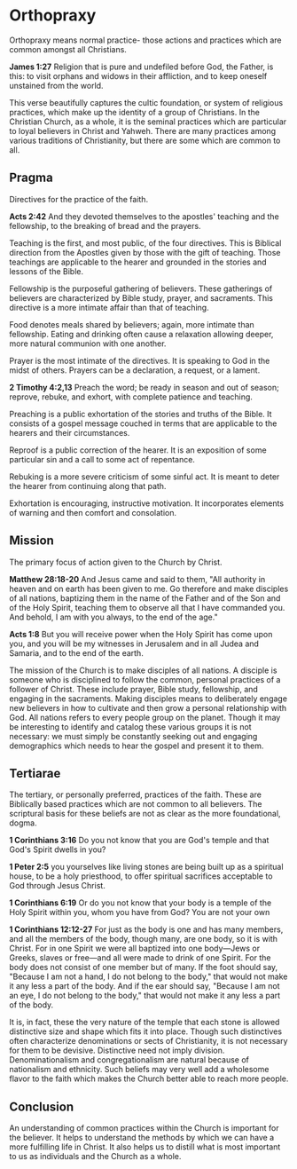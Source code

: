 # Orthopraxy

  Orthopraxy means normal practice- those actions and practices which are common amongst all Christians.

**James 1:27** Religion that is pure and undefiled before God, the Father, is this: to visit orphans and widows in their affliction, and to keep oneself unstained from the world.

  This verse beautifully captures the cultic foundation, or system of religious practices, which make up the identity of a group of Christians.
In the Christian Church, as a whole, it is the seminal practices which are particular to loyal believers in Christ and Yahweh.
There are many practices among various traditions of Christianity, but there are some which are common to all.


## Pragma

Directives for the practice of the faith.

**Acts 2:42** And they devoted themselves to the apostles' teaching and the fellowship, to the breaking of bread and the prayers.

  Teaching is the first, and most public, of the four directives.
This is Biblical direction from the Apostles given by those with the gift of teaching.
Those teachings are applicable to the hearer and grounded in the stories and lessons of the Bible.

  Fellowship is the purposeful gathering of believers.
These gatherings of believers are characterized by Bible study, prayer, and sacraments.
This directive is a more intimate affair than that of teaching.

  Food denotes meals shared by believers; again, more intimate than fellowship.
Eating and drinking often cause a relaxation allowing deeper, more natural communion with one another.

  Prayer is the most intimate of the directives.
It is speaking to God in the midst of others.
Prayers can be a declaration, a request, or a lament.

**2 Timothy 4:2,13** Preach the word; be ready in season and out of season; reprove, rebuke, and exhort, with complete patience and teaching.

  Preaching is a public exhortation of the stories and truths of the Bible.
It consists of a gospel message couched in terms that are applicable to the hearers and their circumstances.

  Reproof is a public correction of the hearer.
It is an exposition of some particular sin and a call to some act of repentance.

  Rebuking is a more severe criticism of some sinful act.
It is meant to deter the hearer from continuing along that path.

  Exhortation is encouraging, instructive motivation.
It incorporates elements of warning and then comfort and consolation.


## Mission

The primary focus of action given to the Church by Christ.

**Matthew 28:18-20** And Jesus came and said to them, "All authority in heaven and on earth has been given to me. Go therefore and make disciples of all nations, baptizing them in the name of the Father and of the Son and of the Holy Spirit, teaching them to observe all that I have commanded you. And behold, I am with you always, to the end of the age."

**Acts 1:8** But you will receive power when the Holy Spirit has come upon you, and you will be my witnesses in Jerusalem and in all Judea and Samaria, and to the end of the earth.


  The mission of the Church is to make disciples of all nations.
A disciple is someone who is disciplined to follow the common, personal practices of a follower of Christ.
These include prayer, Bible study, fellowship, and engaging in the sacraments.
Making disciples means to deliberately engage new believers in how to cultivate and then grow a personal relationship with God.
All nations refers to every people group on the planet.
Though it may be interesting to identify and catalog these various groups it is not necessary:
we must simply be constantly seeking out and engaging demographics which needs to hear the gospel and present it to them.


## Tertiarae

  The tertiary, or personally preferred, practices of the faith.
These are Biblically based practices which are not common to all believers.
The scriptural basis for these beliefs are not as clear as the more foundational, dogma.

**1 Corinthians 3:16** Do you not know that you are God's temple and that God's Spirit dwells in you?

**1 Peter 2:5** you yourselves like living stones are being built up as a spiritual house, to be a holy priesthood, to offer spiritual sacrifices acceptable to God through Jesus Christ.

**1 Corinthians 6:19** Or do you not know that your body is a temple of the Holy Spirit within you, whom you have from God? You are not your own

**1 Corinthians 12:12-27** For just as the body is one and has many members, and all the members of the body, though many, are one body, so it is with Christ. For in one Spirit we were all baptized into one body—Jews or Greeks, slaves or free—and all were made to drink of one Spirit. For the body does not consist of one member but of many. If the foot should say, "Because I am not a hand, I do not belong to the body," that would not make it any less a part of the body. And if the ear should say, "Because I am not an eye, I do not belong to the body," that would not make it any less a part of the body.

  It is, in fact, these the very nature of the temple that each stone is allowed distinctive size and shape which fits it into place.
Though such distinctives often characterize denominations or sects of Christianity, it is not necessary for them to be devisive.
Distinctive need not imply division.
Denominationalism and congregationalism are natural because of nationalism and ethnicity.
Such beliefs may very well add a wholesome flavor to the faith which makes the Church better able to reach more people.


## Conclusion

  An understanding of common practices within the Church is important for the believer.
It helps to understand the methods by which we can have a more fulfilling life in Christ.
It also helps us to distill what is most important to us as individuals and the Church as a whole.
